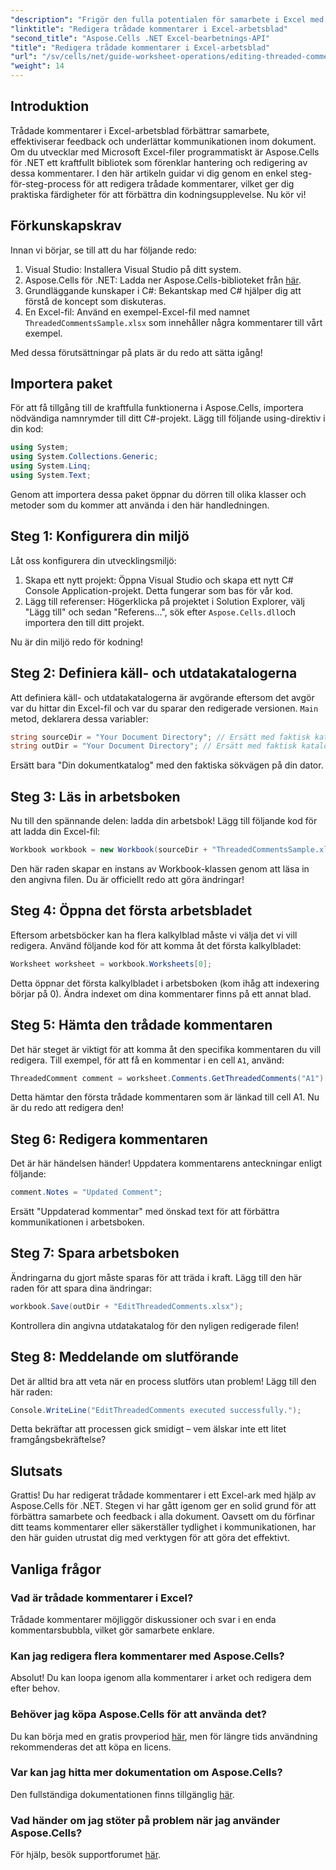 ```yaml
---
"description": "Frigör den fulla potentialen för samarbete i Excel med vår omfattande guide om hur du redigerar trådade kommentarer med Aspose.Cells för .NET. Den här artikeln ger en tydlig steg-för-steg-metod för att förbättra kommunikationen i dina Excel-kalkylblad."
"linktitle": "Redigera trådade kommentarer i Excel-arbetsblad"
"second_title": "Aspose.Cells .NET Excel-bearbetnings-API"
"title": "Redigera trådade kommentarer i Excel-arbetsblad"
"url": "/sv/cells/net/guide-worksheet-operations/editing-threaded-comments/"
"weight": 14
---
```


## Introduktion

Trådade kommentarer i Excel-arbetsblad förbättrar samarbete, effektiviserar feedback och underlättar kommunikationen inom dokument. Om du utvecklar med Microsoft Excel-filer programmatiskt är Aspose.Cells för .NET ett kraftfullt bibliotek som förenklar hantering och redigering av dessa kommentarer. I den här artikeln guidar vi dig genom en enkel steg-för-steg-process för att redigera trådade kommentarer, vilket ger dig praktiska färdigheter för att förbättra din kodningsupplevelse. Nu kör vi!

## Förkunskapskrav
Innan vi börjar, se till att du har följande redo:

1. Visual Studio: Installera Visual Studio på ditt system.
2. Aspose.Cells för .NET: Ladda ner Aspose.Cells-biblioteket från [här](https://releases.aspose.com/cells/net/).
3. Grundläggande kunskaper i C#: Bekantskap med C# hjälper dig att förstå de koncept som diskuteras.
4. En Excel-fil: Använd en exempel-Excel-fil med namnet `ThreadedCommentsSample.xlsx` som innehåller några kommentarer till vårt exempel.

Med dessa förutsättningar på plats är du redo att sätta igång!

## Importera paket
För att få tillgång till de kraftfulla funktionerna i Aspose.Cells, importera nödvändiga namnrymder till ditt C#-projekt. Lägg till följande using-direktiv i din kod:

```csharp
using System;
using System.Collections.Generic;
using System.Linq;
using System.Text;
```

Genom att importera dessa paket öppnar du dörren till olika klasser och metoder som du kommer att använda i den här handledningen.

## Steg 1: Konfigurera din miljö
Låt oss konfigurera din utvecklingsmiljö:

1. Skapa ett nytt projekt: Öppna Visual Studio och skapa ett nytt C# Console Application-projekt. Detta fungerar som bas för vår kod.
2. Lägg till referenser: Högerklicka på projektet i Solution Explorer, välj "Lägg till" och sedan "Referens...", sök efter `Aspose.Cells.dll`och importera den till ditt projekt.

Nu är din miljö redo för kodning!

## Steg 2: Definiera käll- och utdatakatalogerna
Att definiera käll- och utdatakatalogerna är avgörande eftersom det avgör var du hittar din Excel-fil och var du sparar den redigerade versionen. `Main` metod, deklarera dessa variabler:

```csharp
string sourceDir = "Your Document Directory"; // Ersätt med faktisk katalog
string outDir = "Your Document Directory"; // Ersätt med faktisk katalog
```

Ersätt bara "Din dokumentkatalog" med den faktiska sökvägen på din dator.

## Steg 3: Läs in arbetsboken
Nu till den spännande delen: ladda din arbetsbok! Lägg till följande kod för att ladda din Excel-fil:

```csharp
Workbook workbook = new Workbook(sourceDir + "ThreadedCommentsSample.xlsx");
```

Den här raden skapar en instans av Workbook-klassen genom att läsa in den angivna filen. Du är officiellt redo att göra ändringar!

## Steg 4: Öppna det första arbetsbladet
Eftersom arbetsböcker kan ha flera kalkylblad måste vi välja det vi vill redigera. Använd följande kod för att komma åt det första kalkylbladet:

```csharp
Worksheet worksheet = workbook.Worksheets[0];
```

Detta öppnar det första kalkylbladet i arbetsboken (kom ihåg att indexering börjar på 0). Ändra indexet om dina kommentarer finns på ett annat blad.

## Steg 5: Hämta den trådade kommentaren
Det här steget är viktigt för att komma åt den specifika kommentaren du vill redigera. Till exempel, för att få en kommentar i en cell `A1`, använd:

```csharp
ThreadedComment comment = worksheet.Comments.GetThreadedComments("A1")[0];
```

Detta hämtar den första trådade kommentaren som är länkad till cell A1. Nu är du redo att redigera den!

## Steg 6: Redigera kommentaren
Det är här händelsen händer! Uppdatera kommentarens anteckningar enligt följande:

```csharp
comment.Notes = "Updated Comment";
```

Ersätt "Uppdaterad kommentar" med önskad text för att förbättra kommunikationen i arbetsboken.

## Steg 7: Spara arbetsboken
Ändringarna du gjort måste sparas för att träda i kraft. Lägg till den här raden för att spara dina ändringar:

```csharp
workbook.Save(outDir + "EditThreadedComments.xlsx");
```

Kontrollera din angivna utdatakatalog för den nyligen redigerade filen!

## Steg 8: Meddelande om slutförande
Det är alltid bra att veta när en process slutförs utan problem! Lägg till den här raden:

```csharp
Console.WriteLine("EditThreadedComments executed successfully.");
```

Detta bekräftar att processen gick smidigt – vem älskar inte ett litet framgångsbekräftelse?

## Slutsats
Grattis! Du har redigerat trådade kommentarer i ett Excel-ark med hjälp av Aspose.Cells för .NET. Stegen vi har gått igenom ger en solid grund för att förbättra samarbete och feedback i alla dokument. Oavsett om du förfinar ditt teams kommentarer eller säkerställer tydlighet i kommunikationen, har den här guiden utrustat dig med verktygen för att göra det effektivt.

## Vanliga frågor

### Vad är trådade kommentarer i Excel?
Trådade kommentarer möjliggör diskussioner och svar i en enda kommentarsbubbla, vilket gör samarbete enklare.

### Kan jag redigera flera kommentarer med Aspose.Cells?
Absolut! Du kan loopa igenom alla kommentarer i arket och redigera dem efter behov.

### Behöver jag köpa Aspose.Cells för att använda det?
Du kan börja med en gratis provperiod [här](https://releases.aspose.com/), men för längre tids användning rekommenderas det att köpa en licens.

### Var kan jag hitta mer dokumentation om Aspose.Cells?
Den fullständiga dokumentationen finns tillgänglig [här](https://reference.aspose.com/cells/net/).

### Vad händer om jag stöter på problem när jag använder Aspose.Cells?
För hjälp, besök supportforumet [här](https://forum.aspose.com/c/cells/9).